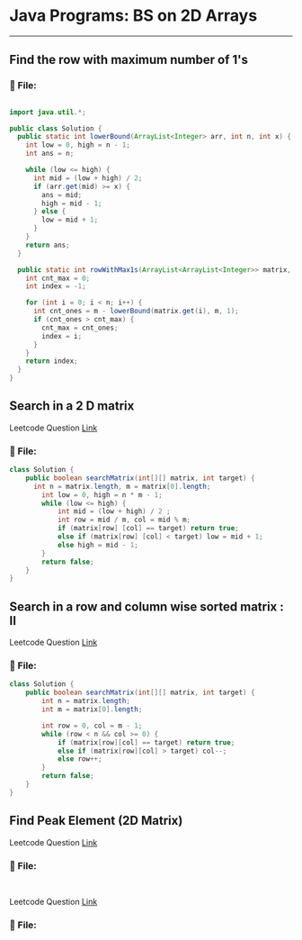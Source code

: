 # Java Programs: BS on 2D Arrays
---

##  Find the row with maximum number of 1's

### 📄 File:
```java

import java.util.*;

public class Solution {
  public static int lowerBound(ArrayList<Integer> arr, int n, int x) {
    int low = 0, high = n - 1;
    int ans = n;

    while (low <= high) {
      int mid = (low + high) / 2;
      if (arr.get(mid) >= x) {
        ans = mid;
        high = mid - 1;
      } else {
        low = mid + 1; 
      }
    }
    return ans;
  }

  public static int rowWithMax1s(ArrayList<ArrayList<Integer>> matrix, int n, int m) {
    int cnt_max = 0;
    int index = -1;

    for (int i = 0; i < n; i++) {
      int cnt_ones = m - lowerBound(matrix.get(i), m, 1);
      if (cnt_ones > cnt_max) {
        cnt_max = cnt_ones;
        index = i;
      }
    }
    return index;
  }
}


```

##  Search in a 2 D matrix
Leetcode Question [Link](https://leetcode.com/problems/search-a-2d-matrix/description/)
### 📄 File:
```java
class Solution {
    public boolean searchMatrix(int[][] matrix, int target) {
      int n = matrix.length, m = matrix[0].length;
        int low = 0, high = n * m - 1;
        while (low <= high) {
            int mid = (low + high) / 2 ;
            int row = mid / m, col = mid % m;
            if (matrix[row] [col] == target) return true;
            else if (matrix[row] [col] < target) low = mid + 1;
            else high = mid - 1;
        } 
        return false;
    }
}
```


##  Search in a row and column wise sorted matrix : II
Leetcode Question [Link](https://leetcode.com/problems/search-a-2d-matrix-ii/description/)
### 📄 File:
```java
class Solution {
    public boolean searchMatrix(int[][] matrix, int target) {
        int n = matrix.length;
        int m = matrix[0].length;

        int row = 0, col = m - 1;
        while (row < n && col >= 0) {
            if (matrix[row][col] == target) return true;
            else if (matrix[row][col] > target) col--;
            else row++;
        }
        return false;
    }
}
```


##  Find Peak Element (2D Matrix)
Leetcode Question [Link](https://leetcode.com/problems/find-a-peak-element-ii/description/)
### 📄 File:
```java

```


##  
Leetcode Question [Link]()
### 📄 File:
```java

```